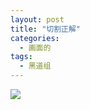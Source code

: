 ```yaml
---
layout: post
title: "切割正解"
categories:
  - 画面的
tags:
  - 黑道组
---
```


![](https://github.com/spooats/spooats.github.io/raw/master/images/2022-03-10.jpg)

